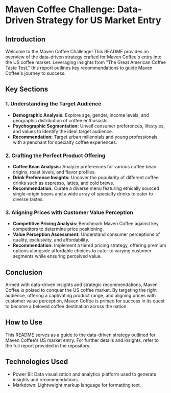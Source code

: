# Maven Coffee Challenge: Data-Driven Strategy for US Market Entry

## Introduction
Welcome to the Maven Coffee Challenge! This README provides an overview of the data-driven strategy crafted for Maven Coffee's entry into the US coffee market. Leveraging insights from "The Great American Coffee Taste Test," this report outlines key recommendations to guide Maven Coffee's journey to success.

## Key Sections

### 1. Understanding the Target Audience
- **Demographic Analysis:** Explore age, gender, income levels, and geographic distribution of coffee enthusiasts.
- **Psychographic Segmentation:** Unveil consumer preferences, lifestyles, and values to identify the ideal target audience.
- **Recommendation:** Target urban millennials and young professionals with a penchant for specialty coffee experiences.

### 2. Crafting the Perfect Product Offering
- **Coffee Bean Analysis:** Analyze preferences for various coffee bean origins, roast levels, and flavor profiles.
- **Drink Preference Insights:** Uncover the popularity of different coffee drinks such as espresso, lattes, and cold brews.
- **Recommendation:** Curate a diverse menu featuring ethically sourced single-origin beans and a wide array of specialty drinks to cater to diverse tastes.

### 3. Aligning Prices with Customer Value Perception
- **Competitive Pricing Analysis:** Benchmark Maven Coffee against key competitors to determine price positioning.
- **Value Perception Assessment:** Understand consumer perceptions of quality, exclusivity, and affordability.
- **Recommendation:** Implement a tiered pricing strategy, offering premium options alongside affordable choices to cater to varying customer segments while ensuring perceived value.

## Conclusion
Armed with data-driven insights and strategic recommendations, Maven Coffee is poised to conquer the US coffee market. By targeting the right audience, offering a captivating product range, and aligning prices with customer value perception, Maven Coffee is primed for success in its quest to become a beloved coffee destination across the nation.

## How to Use
This README serves as a guide to the data-driven strategy outlined for Maven Coffee's US market entry. For further details and insights, refer to the full report provided in the repository.

## Technologies Used
- Power BI: Data visualization and analytics platform used to generate insights and recommendations.
- Markdown: Lightweight markup language for formatting text.

